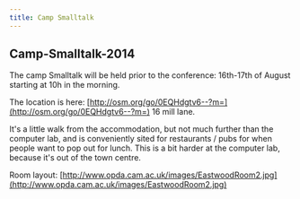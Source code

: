```yaml
---
title: Camp Smalltalk
---
```


## Camp-Smalltalk-2014

The camp Smalltalk will be held prior to the conference: 16th-17th of August starting at 10h in the morning.

The location is here: [http://osm.org/go/0EQHdgtv6--?m=](http://osm.org/go/0EQHdgtv6--?m=) 16 mill lane.

It's a little walk from the accommodation, but not much further than the computer lab, and is conveniently sited for restaurants / pubs for when people want to pop out for lunch. This is a bit harder at the computer lab, because it's out of the town centre.

Room layout: [http://www.opda.cam.ac.uk/images/EastwoodRoom2.jpg](http://www.opda.cam.ac.uk/images/EastwoodRoom2.jpg)

